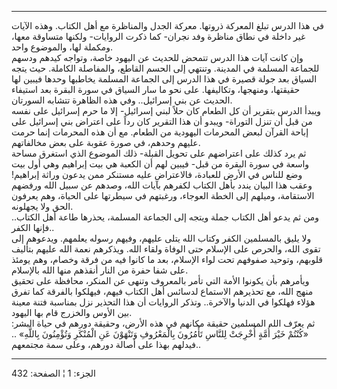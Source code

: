 ------------------------------------------------------------------------

في هذا الدرس تبلغ المعركة ذروتها. معركة الجدل والمناظرة مع أهل الكتاب.
وهذه الآيات غير داخلة في نطاق مناظرة وفد نجران- كما ذكرت الروايات-
ولكنها متساوقة معها، ومكملة لها، والموضوع واحد.  
وإن كانت آيات هذا الدرس تتمحض للحديث عن اليهود خاصة، وتواجه كيدهم ودسهم
للجماعة المسلمة في المدينة. وتنتهي إلى الحسم القاطع، والمفاصلة الكاملة.
حيث يتجه السياق بعد جولة قصيرة في هذا الدرس إلى الجماعة المسلمة يخاطبها
وحدها فيبين لها حقيقتها، ومنهجها، وتكاليفها. على نحو ما سار السياق في
سورة البقرة بعد استيفاء الحديث عن بني إسرائيل.. وفي هذه الظاهرة تتشابه
السورتان.  
ويبدأ الدرس بتقرير أن كل الطعام كان حلاً لبني إسرائيل- إلا ما حرم إسرائيل
على نفسه من قبل أن تنزل التوراة- ويبدو أن هذا التقرير كان رداً على اعتراض
بني إسرائيل على إباحة القرآن لبعض المحرمات اليهودية من الطعام. مع أن هذه
المحرمات إنما حرمت عليهم وحدهم، في صورة عقوبة على بعض مخالفاتهم.  
ثم يرد كذلك على اعتراضهم على تحويل القبلة- ذلك الموضوع الذي استغرق مساحة
واسعة في سورة البقرة من قبل- فيبين لهم أن الكعبة هي بيت إبراهيم وهي أول
بيت وضع للناس في الأرض للعبادة، فالاعتراض عليه مستنكر ممن يدعون وراثة
إبراهيم! وعقب هذا البيان يندد بأهل الكتاب لكفرهم بآيات الله، وصدهم عن
سبيل الله ورفضهم الاستقامة، وميلهم إلى الخطة العوجاء، ورغبتهم في سيطرتها
على الحياة، وهم يعرفون الحق ولا يجهلونه.  
ومن ثم يدعو أهل الكتاب جملة ويتجه إلى الجماعة المسلمة، يحذرها طاعة أهل
الكتاب.. فإنها الكفر..  
ولا يليق بالمسلمين الكفر وكتاب الله يتلى عليهم، وفيهم رسوله يعلمهم.
ويدعوهم إلى تقوى الله، والحرص على الإسلام حتى الوفاة ولقاء الله. ويذكرهم
نعمة الله عليهم بتأليف قلوبهم، وتوحيد صفوفهم تحت لواء الإسلام، بعد ما
كانوا فيه من فرقة وخصام، وهم يومئذ على شفا حفرة من النار أنقذهم منها
الله بالإسلام.  
ويأمرهم بأن يكونوا الأمة التي تأمر بالمعروف وتنهى عن المنكر، محافظة على
تحقيق منهج الله، مع تحذيرهم الاستماع لدسائس أهل الكتاب فيهم، فيهلكوا
بالفرقة كما تفرق هؤلاء فهلكوا في الدنيا والآخرة.. وتذكر الروايات أن هذا
التحذير نزل بمناسبة فتنة معينة بين الأوس والخزرج قام بها اليهود.  
ثم يعرّف الله المسلمين حقيقة مكانهم في هذه الأرض، وحقيقة دورهم في حياة
البشر: «كُنْتُمْ خَيْرَ أُمَّةٍ أُخْرِجَتْ لِلنَّاسِ تَأْمُرُونَ بِالْمَعْرُوفِ وَتَنْهَوْنَ عَنِ الْمُنْكَرِ
وَتُؤْمِنُونَ بِاللَّهِ» .. فيدلهم بهذا على أصالة دورهم، وعلى سمة مجتمعهم..

------------------------------------------------------------------------

الجزء: 1 ¦ الصفحة: 432
